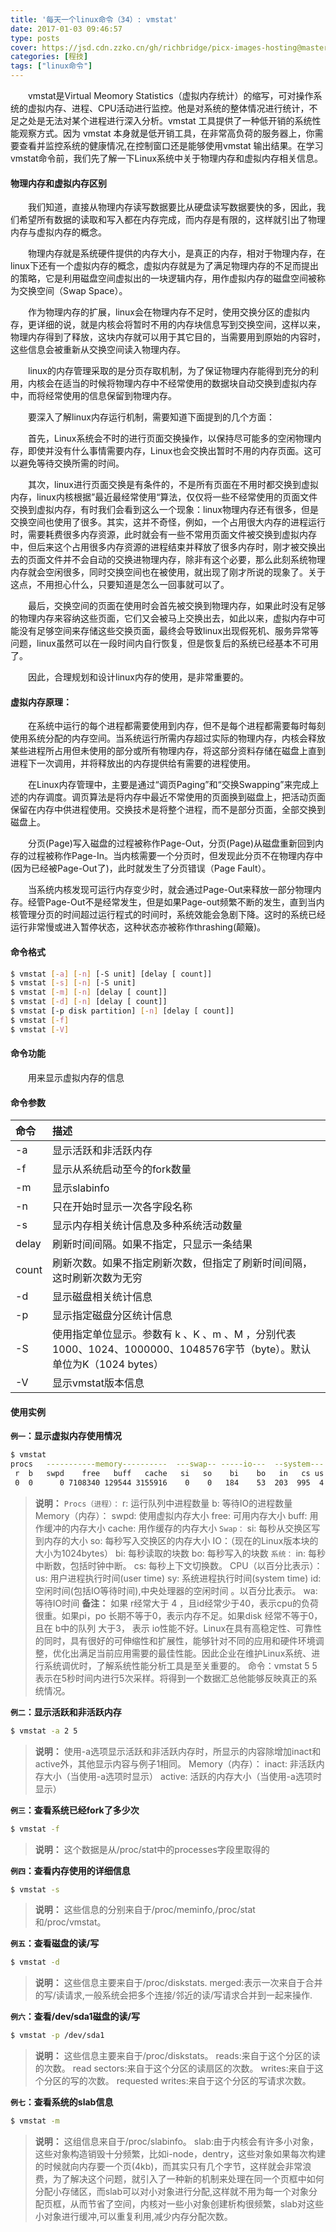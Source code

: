 ```yaml
---
title: '每天一个linux命令（34）: vmstat'
date: 2017-01-03 09:46:57
type: posts
cover: https://jsd.cdn.zzko.cn/gh/richbridge/picx-images-hosting@master/thumbnail/audit.jpg
categories: [程技]
tags: ["linux命令"]
---
```

　　vmstat是Virtual Meomory Statistics（虚拟内存统计）的缩写，可对操作系统的虚拟内存、进程、CPU活动进行监控。他是对系统的整体情况进行统计，不足之处是无法对某个进程进行深入分析。vmstat 工具提供了一种低开销的系统性能观察方式。因为 vmstat 本身就是低开销工具，在非常高负荷的服务器上，你需要查看并监控系统的健康情况,在控制窗口还是能够使用vmstat 输出结果。在学习vmstat命令前，我们先了解一下Linux系统中关于物理内存和虚拟内存相关信息。
<!--more -->
#### 物理内存和虚拟内存区别
　　我们知道，直接从物理内存读写数据要比从硬盘读写数据要快的多，因此，我们希望所有数据的读取和写入都在内存完成，而内存是有限的，这样就引出了物理内存与虚拟内存的概念。

　　物理内存就是系统硬件提供的内存大小，是真正的内存，相对于物理内存，在linux下还有一个虚拟内存的概念，虚拟内存就是为了满足物理内存的不足而提出的策略，它是利用磁盘空间虚拟出的一块逻辑内存，用作虚拟内存的磁盘空间被称为交换空间（Swap Space）。

　　作为物理内存的扩展，linux会在物理内存不足时，使用交换分区的虚拟内存，更详细的说，就是内核会将暂时不用的内存块信息写到交换空间，这样以来，物理内存得到了释放，这块内存就可以用于其它目的，当需要用到原始的内容时，这些信息会被重新从交换空间读入物理内存。

　　linux的内存管理采取的是分页存取机制，为了保证物理内存能得到充分的利用，内核会在适当的时候将物理内存中不经常使用的数据块自动交换到虚拟内存中，而将经常使用的信息保留到物理内存。

　　要深入了解linux内存运行机制，需要知道下面提到的几个方面：

　　首先，Linux系统会不时的进行页面交换操作，以保持尽可能多的空闲物理内存，即使并没有什么事情需要内存，Linux也会交换出暂时不用的内存页面。这可以避免等待交换所需的时间。

　　其次，linux进行页面交换是有条件的，不是所有页面在不用时都交换到虚拟内存，linux内核根据”最近最经常使用“算法，仅仅将一些不经常使用的页面文件交换到虚拟内存，有时我们会看到这么一个现象：linux物理内存还有很多，但是交换空间也使用了很多。其实，这并不奇怪，例如，一个占用很大内存的进程运行时，需要耗费很多内存资源，此时就会有一些不常用页面文件被交换到虚拟内存中，但后来这个占用很多内存资源的进程结束并释放了很多内存时，刚才被交换出去的页面文件并不会自动的交换进物理内存，除非有这个必要，那么此刻系统物理内存就会空闲很多，同时交换空间也在被使用，就出现了刚才所说的现象了。关于这点，不用担心什么，只要知道是怎么一回事就可以了。

　　最后，交换空间的页面在使用时会首先被交换到物理内存，如果此时没有足够的物理内存来容纳这些页面，它们又会被马上交换出去，如此以来，虚拟内存中可能没有足够空间来存储这些交换页面，最终会导致linux出现假死机、服务异常等问题，linux虽然可以在一段时间内自行恢复，但是恢复后的系统已经基本不可用了。

　　因此，合理规划和设计linux内存的使用，是非常重要的。

#### 虚拟内存原理：
　　在系统中运行的每个进程都需要使用到内存，但不是每个进程都需要每时每刻使用系统分配的内存空间。当系统运行所需内存超过实际的物理内存，内核会释放某些进程所占用但未使用的部分或所有物理内存，将这部分资料存储在磁盘上直到进程下一次调用，并将释放出的内存提供给有需要的进程使用。

　　在Linux内存管理中，主要是通过“调页Paging”和“交换Swapping”来完成上述的内存调度。调页算法是将内存中最近不常使用的页面换到磁盘上，把活动页面保留在内存中供进程使用。交换技术是将整个进程，而不是部分页面，全部交换到磁盘上。

　　分页(Page)写入磁盘的过程被称作Page-Out，分页(Page)从磁盘重新回到内存的过程被称作Page-In。当内核需要一个分页时，但发现此分页不在物理内存中(因为已经被Page-Out了)，此时就发生了分页错误（Page Fault）。

　　当系统内核发现可运行内存变少时，就会通过Page-Out来释放一部分物理内存。经管Page-Out不是经常发生，但是如果Page-out频繁不断的发生，直到当内核管理分页的时间超过运行程式的时间时，系统效能会急剧下降。这时的系统已经运行非常慢或进入暂停状态，这种状态亦被称作thrashing(颠簸)。
#### 命令格式
```bash
$ vmstat [-a] [-n] [-S unit] [delay [ count]]
$ vmstat [-s] [-n] [-S unit]
$ vmstat [-m] [-n] [delay [ count]]
$ vmstat [-d] [-n] [delay [ count]]
$ vmstat [-p disk partition] [-n] [delay [ count]]
$ vmstat [-f]
$ vmstat [-V]
```
#### 命令功能
　　用来显示虚拟内存的信息
#### 命令参数
| 命令 | 描述     |
| :------------- | :------------- |
| -a | 显示活跃和非活跃内存 |
| -f | 显示从系统启动至今的fork数量 |
| -m | 显示slabinfo |
| -n | 只在开始时显示一次各字段名称 |
| -s | 显示内存相关统计信息及多种系统活动数量 |
| delay | 刷新时间间隔。如果不指定，只显示一条结果 |
| count | 刷新次数。如果不指定刷新次数，但指定了刷新时间间隔，这时刷新次数为无穷 |
| -d | 显示磁盘相关统计信息 |
| -p | 显示指定磁盘分区统计信息 |
| -S | 使用指定单位显示。参数有 k 、K 、m 、M ，分别代表1000、1024、1000000、1048576字节（byte）。默认单位为K（1024 bytes） |
| -V | 显示vmstat版本信息 |

#### 使用实例
**`例一`：显示虚拟内存使用情况**
```bash
$ vmstat
procs   -----------memory----------  ---swap-- -----io---  --system--- -----cpu---
 r  b   swpd    free   buff   cache   si   so    bi    bo   in   cs us sy id wa st
 0  0      0 7108340 129544 3155916    0    0   184    53  203  995  4  1 95  0  0
```
>**说明：**
`Procs（进程）：`
r: 运行队列中进程数量
b: 等待IO的进程数量
Memory（内存）：
swpd: 使用虚拟内存大小
free: 可用内存大小
buff: 用作缓冲的内存大小
cache: 用作缓存的内存大小
`Swap：`
si: 每秒从交换区写到内存的大小
so: 每秒写入交换区的内存大小
IO：（现在的Linux版本块的大小为1024bytes）
bi: 每秒读取的块数
bo: 每秒写入的块数
`系统：`
in: 每秒中断数，包括时钟中断。
cs: 每秒上下文切换数。
CPU（以百分比表示）：
us: 用户进程执行时间(user time)
sy: 系统进程执行时间(system time)
id: 空闲时间(包括IO等待时间),中央处理器的空闲时间 。以百分比表示。
wa: 等待IO时间
**备注：** 如果 r经常大于 4 ，且id经常少于40，表示cpu的负荷很重。如果pi，po 长期不等于0，表示内存不足。如果disk 经常不等于0， 且在 b中的队列 大于3， 表示 io性能不好。Linux在具有高稳定性、可靠性的同时，具有很好的可伸缩性和扩展性，能够针对不同的应用和硬件环境调整，优化出满足当前应用需要的最佳性能。因此企业在维护Linux系统、进行系统调优时，了解系统性能分析工具是至关重要的。
命令：vmstat 5 5
表示在5秒时间内进行5次采样。将得到一个数据汇总他能够反映真正的系统情况。

**`例二`：显示活跃和非活跃内存**
```bash
$ vmstat -a 2 5
```
>**说明：**
使用-a选项显示活跃和非活跃内存时，所显示的内容除增加inact和active外，其他显示内容与例子1相同。
Memory（内存）：
inact: 非活跃内存大小（当使用-a选项时显示）
active: 活跃的内存大小（当使用-a选项时显示）

**`例三`：查看系统已经fork了多少次**
```bash
$ vmstat -f
```
>**说明：**
这个数据是从/proc/stat中的processes字段里取得的

**`例四`：查看内存使用的详细信息**
```bash
$ vmstat -s
```
>**说明：**
这些信息的分别来自于/proc/meminfo,/proc/stat和/proc/vmstat。

**`例五`：查看磁盘的读/写**
```bash
$ vmstat -d
```
>**说明：**
这些信息主要来自于/proc/diskstats.
merged:表示一次来自于合并的写/读请求,一般系统会把多个连接/邻近的读/写请求合并到一起来操作.

**`例六`：查看/dev/sda1磁盘的读/写**
```bash
$ vmstat -p /dev/sda1
```
>**说明：**
这些信息主要来自于/proc/diskstats。
reads:来自于这个分区的读的次数。
read sectors:来自于这个分区的读扇区的次数。
writes:来自于这个分区的写的次数。
requested writes:来自于这个分区的写请求次数。

**`例七`：查看系统的slab信息**
```bash
$ vmstat -m
```
>**说明：**
这组信息来自于/proc/slabinfo。
slab:由于内核会有许多小对象，这些对象构造销毁十分频繁，比如i-node，dentry，这些对象如果每次构建的时候就向内存要一个页(4kb)，而其实只有几个字节，这样就会非常浪费，为了解决这个问题，就引入了一种新的机制来处理在同一个页框中如何分配小存储区，而slab可以对小对象进行分配,这样就不用为每一个对象分配页框，从而节省了空间，内核对一些小对象创建析构很频繁，slab对这些小对象进行缓冲,可以重复利用,减少内存分配次数。
